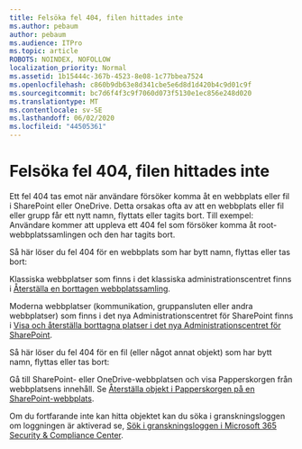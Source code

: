```yaml
---
title: Felsöka fel 404, filen hittades inte
ms.author: pebaum
author: pebaum
ms.audience: ITPro
ms.topic: article
ROBOTS: NOINDEX, NOFOLLOW
localization_priority: Normal
ms.assetid: 1b15444c-367b-4523-8e08-1c77bbea7524
ms.openlocfilehash: c860b9db63e8d341cbe5e6d8d1d420b4c9d01c9f
ms.sourcegitcommit: bc7d6f4f3c9f7060d073f5130e1ec856e248d020
ms.translationtype: MT
ms.contentlocale: sv-SE
ms.lasthandoff: 06/02/2020
ms.locfileid: "44505361"
---
```

# <a name="troubleshoot-error-404-file-not-found"></a>Felsöka fel 404, filen hittades inte

Ett fel 404 tas emot när användare försöker komma åt en webbplats eller fil i SharePoint eller OneDrive. Detta orsakas ofta av att en webbplats eller fil eller grupp får ett nytt namn, flyttats eller tagits bort. Till exempel: Användare kommer att uppleva ett 404 fel som försöker komma åt root-webbplatssamlingen och den har tagits bort.

Så här löser du fel 404 för en webbplats som har bytt namn, flyttas eller tas bort:

Klassiska webbplatser som finns i det klassiska administrationscentret finns i [Återställa en borttagen webbplatssamling](https://docs.microsoft.com/sharepoint/restore-deleted-site-collection).

Moderna webbplatser (kommunikation, gruppansluten eller andra webbplatser) som finns i det nya Administrationscentret för SharePoint finns i [Visa och återställa borttagna platser i det nya Administrationscentret för SharePoint](https://docs.microsoft.com/sharepoint/restore-deleted-site-collection).

Så här löser du fel 404 för en fil (eller något annat objekt) som har bytt namn, flyttas eller tas bort:

Gå till SharePoint- eller OneDrive-webbplatsen och visa Papperskorgen från webbplatsens innehåll. Se [Återställa objekt i Papperskorgen på en SharePoint-webbplats](https://support.office.com/article/Restore-items-in-the-Recycle-Bin-of-a-SharePoint-site-6df466b6-55f2-4898-8d6e-c0dff851a0be#ID0EAADAAA=Online).

Om du fortfarande inte kan hitta objektet kan du söka i granskningsloggen om loggningen är aktiverad se, [Sök i granskningsloggen i Microsoft 365 Security & Compliance Center](https://docs.microsoft.com/microsoft-365/compliance/search-the-audit-log-in-security-and-compliance).
